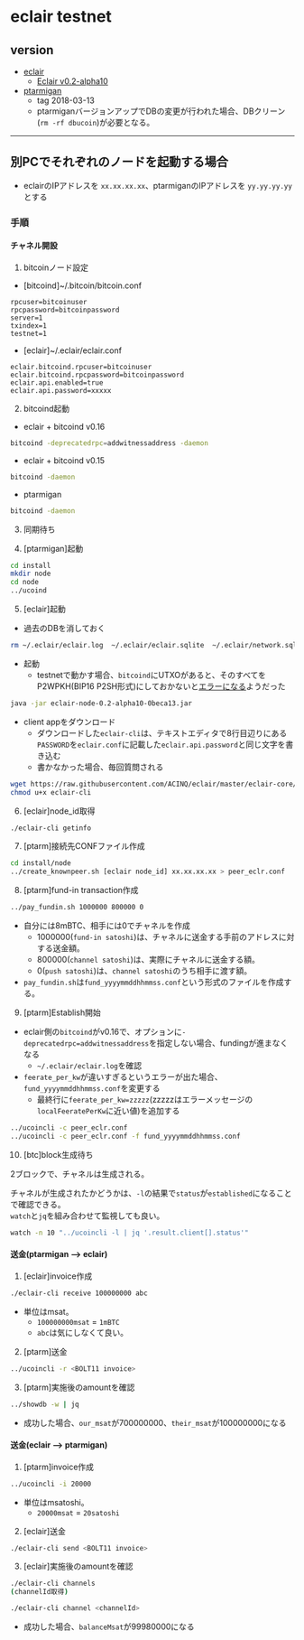 # eclair testnet

## version

* [eclair](https://github.com/ACINQ/eclair)
  * [Eclair v0.2-alpha10]((https://github.com/ACINQ/eclair/releases/download/v0.2-alpha10/eclair-node-0.2-alpha10-0beca13.jar))
* [ptarmigan](https://github.com/nayutaco/ptarmigan)
  * tag 2018-03-13
  * ptarmiganバージョンアップでDBの変更が行われた場合、DBクリーン(`rm -rf dbucoin`)が必要となる。  

----

## 別PCでそれぞれのノードを起動する場合

* eclairのIPアドレスを `xx.xx.xx.xx`、ptarmiganのIPアドレスを `yy.yy.yy.yy`とする

### 手順

#### チャネル開設

 1. bitcoinノード設定

* [bitcoind]~/.bitcoin/bitcoin.conf

```text
rpcuser=bitcoinuser
rpcpassword=bitcoinpassword
server=1
txindex=1
testnet=1
```

* [eclair]~/.eclair/eclair.conf

```text
eclair.bitcoind.rpcuser=bitcoinuser
eclair.bitcoind.rpcpassword=bitcoinpassword
eclair.api.enabled=true
eclair.api.password=xxxxx
```

2. bitcoind起動

* eclair + bitcoind v0.16

```bash
bitcoind -deprecatedrpc=addwitnessaddress -daemon
```

* eclair + bitcoind v0.15

```bash
bitcoind -daemon
```

* ptarmigan

```bash
bitcoind -daemon
```

3. 同期待ち

4. [ptarmigan]起動

```bash
cd install
mkdir node
cd node
../ucoind
```

5. [eclair]起動

* 過去のDBを消しておく

```bash
rm ~/.eclair/eclair.log  ~/.eclair/eclair.sqlite  ~/.eclair/network.sqlite
```

* 起動
  * testnetで動かす場合、`bitcoind`にUTXOがあると、そのすべてをP2WPKH(BIP16 P2SH形式)にしておかないと[エラーになる](https://github.com/nayutaco/lightning-memo/wiki/eclair#%E3%82%A8%E3%83%A9%E3%83%BC)ようだった

```bash
java -jar eclair-node-0.2-alpha10-0beca13.jar
```

* client appをダウンロード
  * ダウンロードした`eclair-cli`は、テキストエディタで8行目辺りにある`PASSWORD`を`eclair.conf`に記載した`eclair.api.password`と同じ文字を書き込む
  * 書かなかった場合、毎回質問される

```bash
wget https://raw.githubusercontent.com/ACINQ/eclair/master/eclair-core/eclair-cli
chmod u+x eclair-cli
```

6. [eclair]node_id取得

```bash
./eclair-cli getinfo
```

7. [ptarm]接続先CONFファイル作成

```bash
cd install/node
../create_knownpeer.sh [eclair node_id] xx.xx.xx.xx > peer_eclr.conf
```

8. [ptarm]fund-in transaction作成

```bash
../pay_fundin.sh 1000000 800000 0
```

* 自分には8mBTC、相手には0でチャネルを作成
  * 1000000(`fund-in satoshi`)は、チャネルに送金する手前のアドレスに対する送金額。  
  * 800000(`channel satoshi`)は、実際にチャネルに送金する額。  
  * 0(`push satoshi`)は、`channel satoshi`のうち相手に渡す額。
* `pay_fundin.sh`は`fund_yyyymmddhhmmss.conf`という形式のファイルを作成する。

9. [ptarm]Establish開始

* eclair側の`bitcoind`がv0.16で、オプションに`-deprecatedrpc=addwitnessaddress`を指定しない場合、fundingが進まなくなる
  * `~/.eclair/eclair.log`を確認
* `feerate_per_kw`が違いすぎるというエラーが出た場合、`fund_yyyymmddhhmmss.conf`を変更する
  * 最終行に`feerate_per_kw=zzzzz`(zzzzzはエラーメッセージの`localFeeratePerKw`に近い値)を追加する

```bash
../ucoincli -c peer_eclr.conf
../ucoincli -c peer_eclr.conf -f fund_yyyymmddhhmmss.conf
```

10. [btc]block生成待ち

2ブロックで、チャネルは生成される。

チャネルが生成されたかどうかは、`-l`の結果で`status`が`established`になることで確認できる。  
`watch`と`jq`を組み合わせて監視しても良い。

```bash
watch -n 10 "../ucoincli -l | jq '.result.client[].status'"
```

#### 送金(ptarmigan --> eclair)

1. [eclair]invoice作成

```bash
./eclair-cli receive 100000000 abc
```

* 単位はmsat。
  * `100000000msat` = `1mBTC`
  * `abc`は気にしなくて良い。

2. [ptarm]送金

```bash
../ucoincli -r <BOLT11 invoice>
```

3. [ptarm]実施後のamountを確認

```bash
../showdb -w | jq
```

* 成功した場合、`our_msat`が700000000、`their_msat`が100000000になる

#### 送金(eclair --> ptarmigan)

1. [ptarm]invoice作成

```bash
../ucoincli -i 20000
```

* 単位はmsatoshi。
  * `20000msat` = `20satoshi`

2. [eclair]送金

```bash
./eclair-cli send <BOLT11 invoice>
```

3. [eclair]実施後のamountを確認

```bash
./eclair-cli channels
(channelId取得)

./eclair-cli channel <channelId>
```

* 成功した場合、`balanceMsat`が99980000になる

